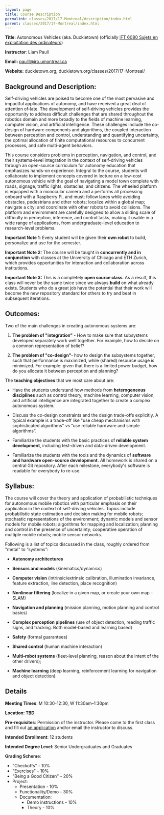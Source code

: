 ```yaml
---
layout: page
title: Course Description
permalink: classes/2017/17-Montreal/description/index.html
parent: classes/2017/17-Montreal/index.html
---
```


**Title**: Autonomous Vehicles (aka. Duckietown) (officially [IFT 6080 Sujets en exploitation des ordinateurs](https://admission.umontreal.ca/cours-et-horaires/cours/IFT-6080/))

**Instructor**: Liam Paull

**Email:** paulll@iro.umontreal.ca

**Website:** duckietown.org, duckietown.org/classes/2017/17-Montreal/ 

## Background and Description:

Self-driving vehicles are poised to become one of the most pervasive and impactful applications of autonomy, and have received a great deal of attention of-late. The development of self-driving vehicles provides the opportunity to address difficult challenges that are shared throughout the robotics domain and more broadly to the fields of machine learning, computer vision, and artificial intelligence. These challenges include the co-design of hardware components and algorithms, the coupled interaction between perception and control, understanding and quantifying uncertainty, the optimal allocation of finite computational resources to concurrent processes, and safe multi-agent behaviors.

This course considers problems in perception, navigation, and control, and their systems-level integration in the context of self-driving vehicles through an open-source curriculum for autonomy education that emphasizes hands-on experience. Integral to the course, students will collaborate to implement concepts covered in lecture on a low-cost autonomous vehicle with the goal of navigating a model town complete with roads, signage, traffic lights, obstacles, and citizens. The wheeled platform is equipped with a monocular camera and a  performs all processing onboard with a Raspberry Pi, and must: follow lanes while avoiding obstacles, pedestrians and other robots; localize within a global map; navigate a city; and coordinate with other robots to avoid collisions. The platform and environment are carefully designed to allow a sliding scale of difficulty in perception, inference, and control tasks, making it usable in a wide range of applications, from undergraduate-level education to research-level problems. 

**Important Note 1**: Every student will be given their **own robot** to build, personalize and use for the semester.

**Important Note 2:** The course will be taught in **concurrently and in conjunction** with classes at the University of Chicago and ETH Zurich, which provides opportunities for interaction and collaboration across institutions.

**Important Note 3:**  This is a completely **open source class**. As a result, this class will never be the same twice since we always **build** on what already exists. Students who do a great job have the potential that their work will become the new repository standard for others to try and beat in subsequent iterations.

## Outcomes:

Two of the main challenges in creating autonomous systems are:

1. **The problem of "integration"** - How to make sure that subsystems developed separately work well together. For example, how to decide on a common representation of belief? 

2. **The problem of "co-design"**- how to design the subsystems together, such that performance is maximized, while (shared) resource usage is minimized. For example: given that there is a limited power budget, how do you allocate it between perception and planning?

The **teaching objectives** that we most care about are:

* Have the students understand how methods from **heterogeneous disciplines** such as control theory, machine learning, computer vision, and artificial intelligence are integrated together to create a complex autonomous system.

* Discuss the co-design constraints and the design trade-offs explicitly. A typical example is a trade-off like "use cheap mechanisms with sophisticated algorithms" *vs* “use reliable hardware and simple algorithms”.

* Familiarize the students with the basic practices of **reliable system development**, including test-driven and data-driven development.

* Familiarize the students with the tools and the dynamics of **software and hardware open-source development.** All homework is shared on a central Git repository. After each milestone, everybody's software is readable for everybody to re-use.

## Syllabus:

The course will cover the theory and application of probabilistic techniques for autonomous mobile robotics with particular emphasis on their application in the context of self-driving vehicles. Topics include probabilistic state estimation and decision making for mobile robots; stochastic representations of the environment; dynamic models and sensor models for mobile robots; algorithms for mapping and localization; planning and control in the presence of uncertainty; cooperative operation of multiple mobile robots; mobile sensor networks.

Following is a list of topics discussed in the class, roughly ordered from "metal" to “systems”:

* **Autonomy architectures**

* **Sensors and models** (kinematics/dynamics)

* **Computer vision**  (intrinsic/extrinsic calibration, illumination invariance, feature extraction, line detection, place recognition)

* **Nonlinear filtering** (localize in a given map, or create your own map - SLAM)

* **Navigation and planning** (mission planning, motion planning and control basics)

* **Complex perception pipelines** (use of object detection, reading traffic signs, and tracking. Both model-based and learning based)

* **Safety**  (formal guarantees)

* **Shared control** (human machine interaction)

* **Multi-robot systems** (fleet-level planning, reason about the intent of the other drivers);

* **Machine learning** (deep learning, reinforcement learning  for navigation and object detection)

## Details

**Meeting Times**: M 10:30-12:30, W 11:30am–1:30pm

**Location: TBD**

**Pre-requisites**: Permission of the instructor. Please come to the first class and fill out [an application][form] and/or email the instructor to discuss.

[form]: https://goo.gl/forms/Aqh1EY4B2AlENvLr2

**Intended Enrollment**: 12 students

**Intended Degree Level**: Senior Undergraduates and Graduates

**Grading Scheme**:
* "Checkoffs" - 10%
* "Exercises" - 10%
* "Being a Good Citizen" - 20%
* Project:
  * Presentation - 10%
  * Functionality/Demo - 30%
  * Documentation:
    * Demo instructions - 10%
    * Theory - 10%
